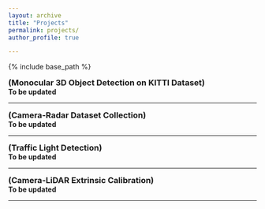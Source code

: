 ```yaml
---
layout: archive
title: "Projects"
permalink: projects/
author_profile: true

---
```


<style type='text/css'> 
h2, h3, h4, h5, h6 {margin: 0;}
.br {display: block; margin-bottom: 0em; margin: 0;} 
</style>

{% include base_path %}

### (Monocular 3D Object Detection on KITTI Dataset)
#### To be updated
---------------------------------------

### (Camera-Radar Dataset Collection)
#### To be updated
---------------------------------------

### (Traffic Light Detection)
#### To be updated
---------------------------------------

### (Camera-LiDAR Extrinsic Calibration)
#### To be updated
---------------------------------------
